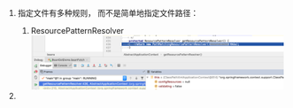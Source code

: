 1. 指定文件有多种规则， 而不是简单地指定文件路径：

   1. ResourcePatternResolver ![](/assets/ResourcePatternResolver.png)

2. 


